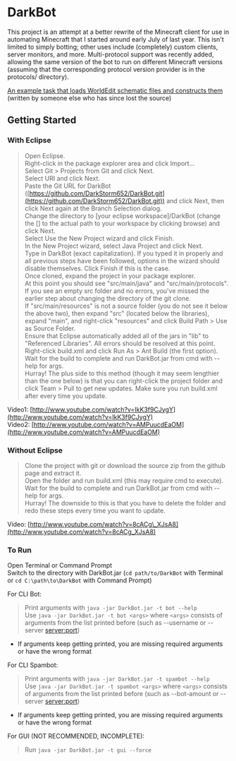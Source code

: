 # DarkBot

  This project is an attempt at a better rewrite of the Minecraft client for use in automating Minecraft that I started around early July of last year. This isn't limited to simply botting; other uses include (completely) custom clients, server monitors, and more. Multi-protocol support was recently added, allowing the same version of the bot to run on different Minecraft versions (assuming that the corresponding protocol version provider is in the protocols/ directory).

[An example task that loads WorldEdit schematic files and constructs them](http://www.youtube.com/watch?v=mahhJ6zK2BU) (written by someone else who has since lost the source)

## Getting Started

### With Eclipse
> Open Eclipse.  
> Right-click in the package explorer area and click Import...  
> Select Git > Projects from Git and click Next.  
> Select URI and click Next.  
> Paste the Git URL for DarkBot ([https://github.com/DarkStorm652/DarkBot.git](https://github.com/DarkStorm652/DarkBot.git)) and click Next, then click Next again at the Branch Selection dialog.  
> Change the directory to [your eclipse workspace]/DarkBot (change the [] to the actual path to your workspace by clicking browse) and click Next.  
> Select Use the New Project wizard and click Finish.  
> In the New Project wizard, select Java Project and click Next.  
> Type in DarkBot (exact capitalization). If you typed it in properly and all previous steps have been followed, options in the wizard should disable themselves. Click Finish if this is the case.  
> Once cloned, expand the project in your package explorer.  
> At this point you should see "src/main/java" and "src/main/protocols". If you see an empty src folder and no errors, you've missed the earlier step about changing the directory of the git clone.  
> If "src/main/resources" is not a source folder (you do not see it below the above two), then expand "src" (located below the libraries), expand "main", and right-click "resources" and click Build Path > Use as Source Folder.  
> Ensure that Eclipse automatically added all of the jars in "lib" to "Referenced Libraries". All errors should be resolved at this point.  
> Right-click build.xml and click Run As > Ant Build (the first option).  
> Wait for the build to complete and run DarkBot.jar from cmd with --help for args.  
> Hurray! The plus side to this method (though it may seem lengthier than the one below) is that you can right-click the project folder and click Team > Pull to get new updates. Make sure you run build.xml after every time you update.  

Video1: [http://www.youtube.com/watch?v=IkK3f9CJygY](http://www.youtube.com/watch?v=IkK3f9CJygY)  
Video2: [http://www.youtube.com/watch?v=AMPuucdEaOM](http://www.youtube.com/watch?v=AMPuucdEaOM)


### Without Eclipse
> Clone the project with git or download the source zip from the github page and extract it.  
> Open the folder and run build.xml (this may require cmd to execute).  
> Wait for the build to complete and run DarkBot.jar from cmd with --help for args.  
> Hurray! The downside to this is that you have to delete the folder and redo these steps every time you want to update.  

Video: [http://www.youtube.com/watch?v=8cACg\_XJsA8](http://www.youtube.com/watch?v=8cACg_XJsA8)


### To Run

Open Terminal or Command Prompt  
Switch to the directory with DarkBot.jar (`cd path/to/DarkBot` with Terminal or `cd C:\path\to\DarkBot` with Command Prompt)

For CLI Bot:
> Print arguments with `java -jar DarkBot.jar -t bot --help`  
> Use `java -jar DarkBot.jar -t bot <args>` where `<args>` consists of arguments from the list printed before (such as --username <username> or --server <server:port>)
   * If arguments keep getting printed, you are missing required arguments or have the wrong format

For CLI Spambot:
> Print arguments with `java -jar DarkBot.jar -t spambot --help`  
> Use `java -jar DarkBot.jar -t spambot <args>` where `<args>` consists of arguments from the list printed before (such as --bot-amount <count> or --server <server:port>)
   * If arguments keep getting printed, you are missing required arguments or have the wrong format

For GUI (NOT RECOMMENDED, INCOMPLETE):
> Run `java -jar DarkBot.jar -t gui --force`
